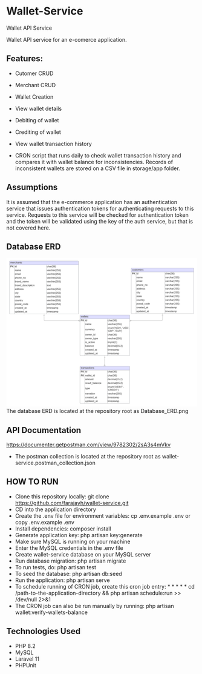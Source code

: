 # Wallet-Service
Wallet API Service

Wallet API service for an e-comerce application.

## Features:

* Cutomer CRUD

* Merchant CRUD

* Wallet Creation

* View wallet details

* Debiting of wallet

* Crediting of wallet

* View wallet transaction history

* CRON script that runs daily to check wallet transaction history and compares it with wallet balance for inconsistencies.
Records of inconsistent wallets are stored on a CSV file in storage/app folder.

## Assumptions
It is assumed that the e-commerce application has an authentication service that issues authentication tokens for authenticating requests to this service.
Requests to this service will be checked for authentication token and the token will be validated using the key of the auth service, but that is not covered here.

## Database ERD
![Database_ERD.png](https://github.com/farajayh/wallet-service/blob/main/Database_ERD.png?raw=true)
The database ERD is located at the repository root as Database_ERD.png

## API Documentation
https://documenter.getpostman.com/view/9782302/2sA3s4mVkv

* The postman collection is located at the repository root as wallet-service.postman_collection.json

## HOW TO RUN
- Clone this repository locally: git clone https://github.com/farajayh/wallet-service.git
- CD into the application directory
- Create the .env file for environment variables: cp .env.example .env or copy .env.example .env
- Install dependencies: composer install
- Generate application key: php artisan key:generate
- Make sure MySQL is running on your machine
- Enter the MySQL credentials in the .env file
- Create wallet-service database on your MySQL server
- Run database migration: php artisan migrate
- To run tests, do: php artisan test
- To seed the database: php artisan db:seed
- Run the application: php artisan serve
- To schedule running of CRON job, create this cron job entry: * * * * * cd /path-to-the-application-directory && php artisan schedule:run >> /dev/null 2>&1
- The CRON job can also be run manually by running: php artisan wallet:verify-wallets-balance

## Technologies Used
- PHP 8.2
- MySQL
- Laravel 11
- PHPUnit
